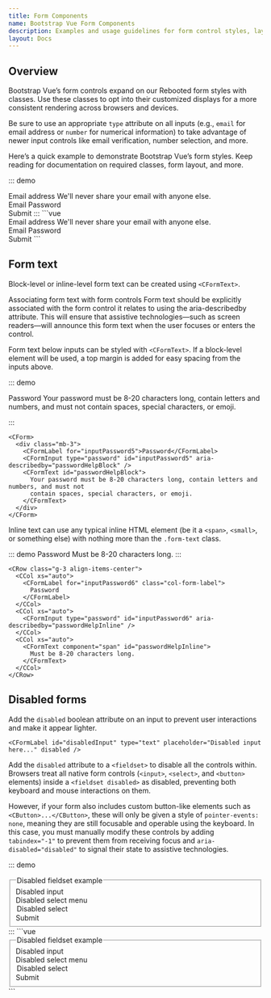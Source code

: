 ```yaml
---
title: Form Components
name: Bootstrap Vue Form Components
description: Examples and usage guidelines for form control styles, layout options, and custom components for creating a wide variety of forms.
layout: Docs
---
```


## Overview

Bootstrap Vue’s form controls expand on our Rebooted form styles with classes. Use these classes to opt into their customized displays for a more consistent rendering across browsers and devices.

Be sure to use an appropriate `type` attribute on all inputs (e.g., `email` for email address or `number` for numerical information) to take advantage of newer input controls like email verification, number selection, and more.

Here’s a quick example to demonstrate Bootstrap Vue’s form styles. Keep reading for documentation on required classes, form layout, and more.

::: demo
<CForm>
  <div class="mb-3">
    <CFormLabel for="exampleInputEmail1">Email address</CFormLabel>
    <CFormInput type="email" id="exampleInputEmail1" aria-describedby="emailHelp" />
    <CFormText id="emailHelp">We'll never share your email with anyone else.</CFormText>
  </div>
  <div class="mb-3">
    <CFormLabel for="exampleInputPassword1">Email Password</CFormLabel>
    <CFormInput type="password" id="exampleInputPassword1" />
  </div>
  <CFormCheck
    class="mb-3"
    label="Check me out"
  />
  <CButton type="submit" color="primary">
    Submit
  </CButton>
</CForm>
:::
```vue
<CForm>
  <div class="mb-3">
    <CFormLabel for="exampleInputEmail1">Email address</CFormLabel>
    <CFormInput type="email" id="exampleInputEmail1" aria-describedby="emailHelp" />
    <CFormText id="emailHelp">We'll never share your email with anyone else.</CFormText>
  </div>
  <div class="mb-3">
    <CFormLabel for="exampleInputPassword1">Email Password</CFormLabel>
    <CFormInput type="password" id="exampleInputPassword1" />
  </div>
  <CFormCheck
    class="mb-3"
    label="Check me out"
  />
  <CButton type="submit" color="primary">
    Submit
  </CButton>
</CForm>
```

## Form text

Block-level or inline-level form text can be created using `<CFormText>`.

Associating form text with form controls
Form text should be explicitly associated with the form control it relates to using the aria-describedby attribute. This will ensure that assistive technologies—such as screen readers—will announce this form text when the user focuses or enters the control.

Form text below inputs can be styled with `<CFormText>`. If a block-level element will be used, a top margin is added for easy spacing from the inputs above.

::: demo
<CForm>
  <div class="mb-3">
    <CFormLabel for="inputPassword5">Password</CFormLabel>
    <CFormInput type="password" id="inputPassword5" aria-describedby="passwordHelpBlock" />
    <CFormText id="passwordHelpBlock">
      Your password must be 8-20 characters long, contain letters and numbers, and must not
      contain spaces, special characters, or emoji.
    </CFormText>
  </div>
</CForm>

:::
```vue
<CForm>
  <div class="mb-3">
    <CFormLabel for="inputPassword5">Password</CFormLabel>
    <CFormInput type="password" id="inputPassword5" aria-describedby="passwordHelpBlock" />
    <CFormText id="passwordHelpBlock">
      Your password must be 8-20 characters long, contain letters and numbers, and must not
      contain spaces, special characters, or emoji.
    </CFormText>
  </div>
</CForm>

```

Inline text can use any typical inline HTML element (be it a `<span>`, `<small>`, or something else) with nothing more than the `.form-text` class.

::: demo
<CRow class="g-3 align-items-center">
  <CCol xs="auto">
    <CFormLabel for="inputPassword6" class="col-form-label">
      Password
    </CFormLabel>
  </CCol>
  <CCol xs="auto">
    <CFormInput type="password" id="inputPassword6" aria-describedby="passwordHelpInline" />
  </CCol>
  <CCol xs="auto">
    <CFormText component="span" id="passwordHelpInline">
      Must be 8-20 characters long.
    </CFormText>
  </CCol>
</CRow>
:::
```vue
<CRow class="g-3 align-items-center">
  <CCol xs="auto">
    <CFormLabel for="inputPassword6" class="col-form-label">
      Password
    </CFormLabel>
  </CCol>
  <CCol xs="auto">
    <CFormInput type="password" id="inputPassword6" aria-describedby="passwordHelpInline" />
  </CCol>
  <CCol xs="auto">
    <CFormText component="span" id="passwordHelpInline">
      Must be 8-20 characters long.
    </CFormText>
  </CCol>
</CRow>
```

## Disabled forms

Add the `disabled` boolean attribute on an input to prevent user interactions and make it appear lighter.

```vue
<CFormLabel id="disabledInput" type="text" placeholder="Disabled input here..." disabled />
```

Add the `disabled` attribute to a `<fieldset>` to disable all the controls within. Browsers treat all native form controls (`<input>`, `<select>`, and `<button>` elements) inside a `<fieldset disabled>` as disabled, preventing both keyboard and mouse interactions on them.

However, if your form also includes custom button-like elements such as `<CButton>...</CButton>`, these will only be given a style of `pointer-events: none`, meaning they are still focusable and operable using the keyboard. In this case, you must manually modify these controls by adding `tabindex="-1"` to prevent them from receiving focus and `aria-disabled="disabled"` to signal their state to assistive technologies.

::: demo
<CForm>
  <fieldset disabled>
    <legend>Disabled fieldset example</legend>
    <div class="mb-3">
      <CFormLabel for="disabledTextInput">Disabled input</CFormLabel>
      <CFormInput id="disabledTextInput" placeholder="Disabled input" />
    </div>
    <div class="mb-3">
      <CFormLabel for="disabledSelect">Disabled select menu</CFormLabel>
      <CFormSelect id="disabledSelect">
        <option>Disabled select</option>
      </CFormSelect>
    </div>
    <div class="mb-3">
      <CFormCheck id="disabledFieldsetCheck" label="Can't check this" disabled />
    </div>
    <CButton type="submit">Submit</CButton>
  </fieldset>
</CForm>
:::
```vue
<CForm>
  <fieldset disabled>
    <legend>Disabled fieldset example</legend>
    <div class="mb-3">
      <CFormLabel for="disabledTextInput">Disabled input</CFormLabel>
      <CFormInput id="disabledTextInput" placeholder="Disabled input" />
    </div>
    <div class="mb-3">
      <CFormLabel for="disabledSelect">Disabled select menu</CFormLabel>
      <CFormSelect id="disabledSelect">
        <option>Disabled select</option>
      </CFormSelect>
    </div>
    <div class="mb-3">
      <CFormCheck id="disabledFieldsetCheck" label="Can't check this" disabled />
    </div>
    <CButton type="submit">Submit</CButton>
  </fieldset>
</CForm>
```
